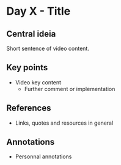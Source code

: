 # Day X - Title


## Central ideia

Short sentence of video content.


## Key points

- Video key content
    + Further comment or implementation


## References

- Links, quotes and resources in general


## Annotations

- Personnal annotations